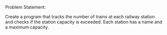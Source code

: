 Problem Statement:

Create a program that tracks the number of trains at each railway station and checks if the station capacity is exceeded. Each station has a name and a maximum capacity.
